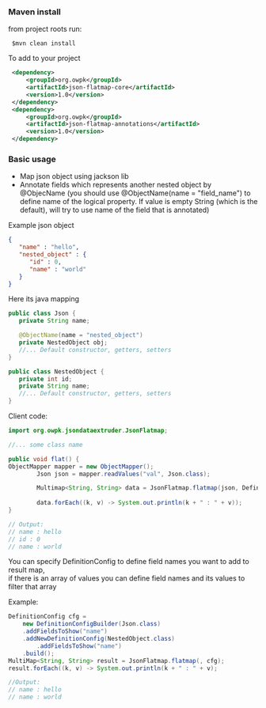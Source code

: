 ### Maven install
from project roots run:
```
 $mvn clean install
```
To add to your project
```xml
 <dependency>
     <groupId>org.owpk</groupId>
     <artifactId>json-flatmap-core</artifactId>
     <version>1.0</version>
 </dependency>
 <dependency>
     <groupId>org.owpk</groupId>
     <artifactId>json-flatmap-annotations</artifactId>
     <version>1.0</version>
 </dependency>
```
### Basic usage
 - Map json object using jackson lib  
 - Annotate fields which represents another nested object by @ObjecName (you should use @ObjectName(name = "field_name") to define name of the logical property. If value is empty String (which is the default), will try to use name of the field that is annotated)

Example json object
```json
{
   "name" : "hello",
   "nested_object" : {
      "id" : 0,
      "name" : "world" 
   }
}
```
Here its java mapping

```java
public class Json {
   private String name;

   @ObjectName(name = "nested_object")
   private NestedObject obj;	
   //... Default constructor, getters, setters
}

public class NestedObject {
   private int id;
   private String name;
   //... Default constructor, getters, setters
}
```
Client code:
```java
import org.owpk.jsondataextruder.JsonFlatmap;

//... some class name

public void flat() {
ObjectMapper mapper = new ObjectMapper();
        Json json = mapper.readValues("val", Json.class);

        Multimap<String, String> data = JsonFlatmap.flatmap(json, DefinitionConfig.DEFAULT);
        
        data.forEach((k, v) -> System.out.println(k + " : " + v));
}

// Output:
// name : hello
// id : 0
// name : world 
```
You can specify DefinitionConfig to define field names you want to add to result map,  
if there is an array of values you can define field names and its values to filter that array  

Example:

```java
DefinitionConfig cfg = 
	new DefinitionConfigBuilder(Json.class)
	.addFieldsToShow("name")
	.addNewDefinitionConfig(NestedObject.class)
        .addFieldsToShow("name")
	.build();
MultiMap<String, String> result = JsonFlatmap.flatmap(, cfg);
result.forEach((k, v) -> System.out.println(k + " : " + v);

//Output:
// name : hello
// name : world
```
